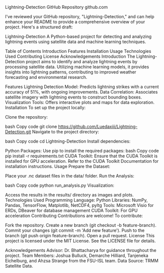 Lightning-Detection GitHub Repository
github.com

I've reviewed your GitHub repository, "Lightning-Detection," and can help enhance your README to provide a comprehensive overview of your project. Here's a structured draft:

Lightning-Detection
A Python-based project for detecting and analyzing lightning events using satellite data and machine learning techniques.

Table of Contents
Introduction
Features
Installation
Usage
Technologies Used
Contributing
License
Acknowledgements
Introduction
The Lightning-Detection project aims to identify and analyze lightning events by processing satellite data. Utilizing machine learning models, it provides insights into lightning patterns, contributing to improved weather forecasting and environmental research.

Features
Lightning Detection Model: Predicts lightning strikes with a current accuracy of 51%, with ongoing improvements.
Data Correlation: Associates satellite imagery with lightning events to construct bounding boxes.
Visualization Tools: Offers interactive plots and maps for data exploration.
Installation
To set up the project locally:

Clone the repository:

bash
Copy code
git clone https://github.com/Luedaxiii/Lightning-Detection.git
Navigate to the project directory:

bash
Copy code
cd Lightning-Detection
Install dependencies:

Python Packages: Use pip to install the required packages:
bash
Copy code
pip install -r requirements.txt
CUDA Toolkit: Ensure that the CUDA Toolkit is installed for GPU acceleration. Refer to the CUDA Toolkit Documentation for installation instructions.
Usage
Prepare the Dataset:

Place your .nc dataset files in the data/ folder.
Run the Analysis:

bash
Copy code
python run_analysis.py
Visualization:

Access the results in the results/ directory as images and plots.
Technologies Used
Programming Language: Python
Libraries: NumPy, Pandas, TensorFlow, Matplotlib, NetCDF4, pyltg
Tools: Microsoft Visio for ERDs, DBeaver for database management
CUDA Toolkit: For GPU acceleration
Contributing
Contributions are welcome! To contribute:

Fork the repository.
Create a new branch (git checkout -b feature-branch).
Commit your changes (git commit -m 'Add new feature').
Push to the branch (git push origin feature-branch).
Open a pull request.
License
This project is licensed under the MIT License. See the LICENSE file for details.

Acknowledgements
Advisor: Dr. Bhattacharya for guidance throughout the project.
Team Members: Joshua Bulluck, Demarche Hilliard, Tanjeneka Eichelburg, and Ahzsa Strange from the FSU-ISL team.
Data Source: TRMM Satellite Data.
